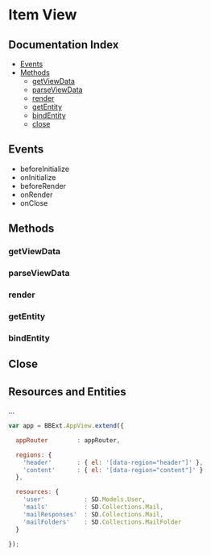 # Item View

## Documentation Index

* [Events](#Events)
* [Methods](#methods)
  * [getViewData](#getviewdata)
  * [parseViewData](#parseviewdata)
  * [render](#render)
  * [getEntity](#getentity)
  * [bindEntity](#bindentity)
  * [close](#close)


## Events

* beforeInitialize
* onInitialize
* beforeRender
* onRender
* onClose

## Methods

### getViewData

### parseViewData

### render

### getEntity

### bindEntity

## Close

## Resources and Entities

...

```js
var app = BBExt.AppView.extend({

  appRouter        : appRouter,

  regions: {
    'header'       : { el: '[data-region="header"]' },
    'content'      : { el: '[data-region="content"]' }
  },

  resources: {
    'user'           : SD.Models.User,
    'mails'          : SD.Collections.Mail,
    'mailResponses'  : SD.Collections.Mail,
    'mailFolders'    : SD.Collections.MailFolder
  }

});
```

